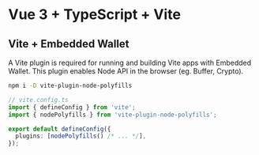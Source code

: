 # Vue 3 + TypeScript + Vite

## Vite + Embedded Wallet

A Vite plugin is required for running and building Vite apps with Embedded Wallet.
This plugin enables Node API in the browser (eg. Buffer, Crypto).

```sh
npm i -D vite-plugin-node-polyfills
```

```ts
// vite.config.ts
import { defineConfig } from 'vite';
import { nodePolyfills } from 'vite-plugin-node-polyfills';

export default defineConfig({
  plugins: [nodePolyfills() /* ... */],
});
```
